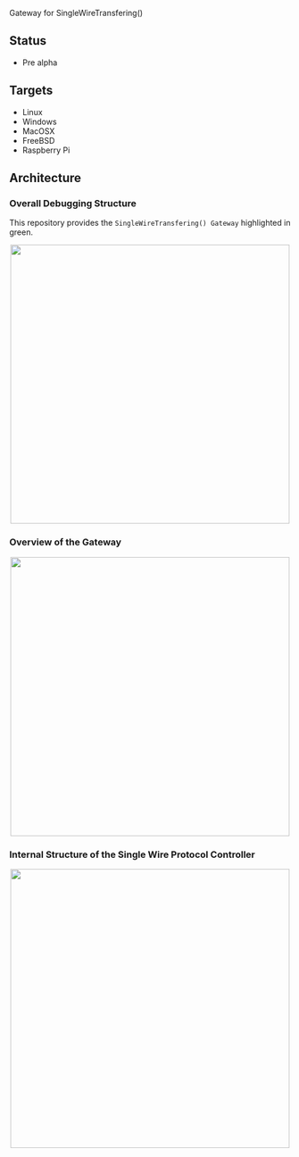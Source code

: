 
Gateway for SingleWireTransfering()

## Status

- Pre alpha

## Targets

- Linux
- Windows
- MacOSX
- FreeBSD
- Raspberry Pi

## Architecture

### Overall Debugging Structure

This repository provides the `SingleWireTransfering() Gateway` highlighted in green.

<p align="center">
  <kbd>
    <img src="https://raw.githubusercontent.com/NoOrientationProgramming/gw-dbg-swt/main/doc/system/stm32-uart_3.svg" style="width: 500px; max-width:100%"/>
  </kbd>
</p>

### Overview of the Gateway

<p align="center">
  <kbd>
    <img src="https://raw.githubusercontent.com/NoOrientationProgramming/gw-dbg-swt/main/doc/system/overview-gw.svg" style="width: 500px; max-width:100%"/>
  </kbd>
</p>

### Internal Structure of the Single Wire Protocol Controller

<p align="center">
  <kbd>
    <img src="https://raw.githubusercontent.com/NoOrientationProgramming/gw-dbg-swt/main/doc/system/structure-dbg-internal.svg" style="width: 500px; max-width:100%"/>
  </kbd>
</p>
